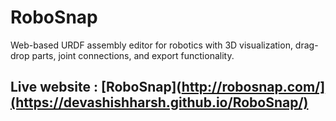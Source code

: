 # RoboSnap
Web-based URDF assembly editor for robotics with 3D visualization, drag-drop parts, joint connections, and export functionality.

## Live website : [RoboSnap](http://robosnap.com/](https://devashishharsh.github.io/RoboSnap/)
